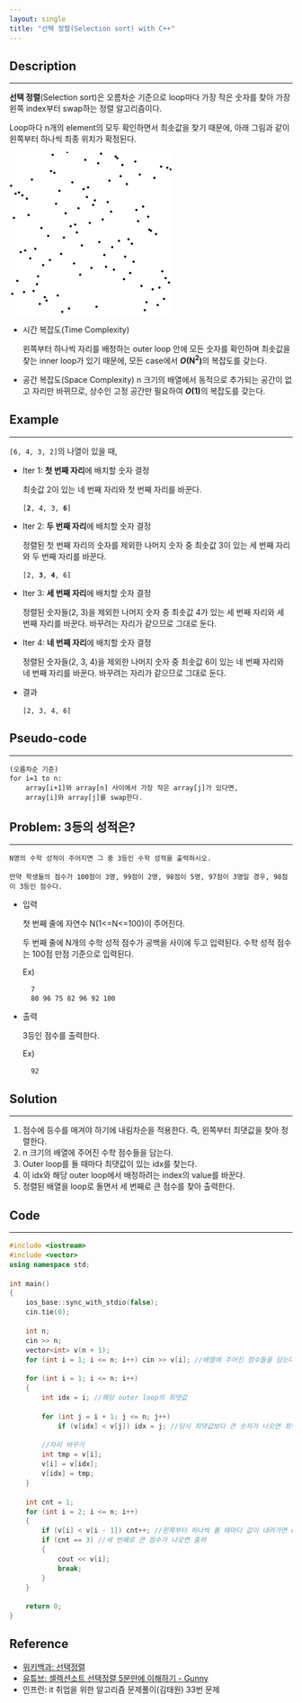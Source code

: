 ```yaml
---
layout: single
title: "선택 정렬(Selection sort) with C++"
---
```


## Description
---
**선택 정렬**(Selection sort)은 오름차순 기준으로 loop마다 가장 작은 숫자를 찾아 가장 왼쪽 index부터 swap하는 정렬 알고리즘이다.

Loop마다 n개의 element의 모두 확인하면서 최솟값을 찾기 때문에, 아래 그림과 같이 왼쪽부터 하나씩 최종 위치가 확정된다.

![selection-sort-animation](https://github.com/ITHwang/ITHwang.github.io/blob/master/_images/20210225-selection-sort-animation.gif?raw=true)

- 시간 복잡도(Time Complexity)

    왼쪽부터 하나씩 자리를 배정하는 outer loop 안에 모든 숫자를 확인하며 최솟값을 찾는 inner loop가 있기 때문에, 모든 case에서 <strong>*O*(N<sup>2</sup>)</strong>의 복잡도를 갖는다.

- 공간 복잡도(Space Complexity)
    n 크기의 배열에서 동적으로 추가되는 공간이 없고 자리만 바뀌므로, 상수인 고정 공간만 필요하여 <strong>*O*(1)</strong>의 복잡도를 갖는다.

## Example
---
`[6, 4, 3, 2]`의 나열이 있을 때,
- Iter 1: **첫 번째 자리**에 배치할 숫자 결정

    최솟값 2이 있는 네 번째 자리와 첫 번째 자리를 바꾼다.

    <code>[<strong>2</strong>, 4, 3, <strong>6</strong>]</code>

- Iter 2: **두 번째 자리**에 배치할 숫자 결정

    정렬된 첫 번째 자리의 숫자를 제외한 나머지 숫자 중 최솟값 3이 있는 세 번째 자리와 두 번째 자리를 바꾼다. 

    <code>[2, <strong>3</strong>, <strong>4</strong>, 6]</code>

- Iter 3: **세 번째 자리**에 배치할 숫자 결정

    정렬된 숫자들(2, 3)을 제외한 나머지 숫자 중 최솟값 4가 있는 세 번째 자리와 세 번째 자리를 바꾼다. 바꾸려는 자리가 같으므로 그대로 둔다.

- Iter 4: **네 번째 자리**에 배치할 숫자 결정

    정렬된 숫자들(2, 3, 4)을 제외한 나머지 숫자 중 최솟값 6이 있는 네 번째 자리와 네 번째 자리를 바꾼다. 바꾸려는 자리가 같으므로 그대로 둔다.

- 결과 

    `[2, 3, 4, 6]`


## Pseudo-code
---
```
(오름차순 기준)
for i=1 to n:
    array[i+1]와 array[n] 사이에서 가장 작은 array[j]가 있다면,
    array[i]와 array[j]를 swap한다.
```

## Problem: 3등의 성적은?
---
    N명의 수학 성적이 주어지면 그 중 3등인 수학 성적을 출력하시오.
    
    만약 학생들의 점수가 100점이 3명, 99점이 2명, 98점이 5명, 97점이 3명일 경우, 98점이 3등인 점수다.

- 입력

    첫 번째 줄에 자연수 N(1<=N<=100)이 주어진다.

    두 번째 줄에 N개의 수학 성적 점수가 공백을 사이에 두고 입력된다. 수학 성적 점수는 100점 만점 기준으로 입력된다.

    Ex)

        7
        80 96 75 82 96 92 100

- 출력

    3등인 점수를 출력한다.

    Ex)

        92

## Solution
---

1. 점수에 등수를 매겨야 하기에 내림차순을 적용한다. 즉, 왼쪽부터 최댓값을 찾아 정렬한다.
2. n 크기의 배열에 주어진 수학 점수들을 담는다.
3. Outer loop를 돌 때마다 최댓값이 있는 idx를 찾는다.
4. 이 idx와 해당 outer loop에서 배정하려는 index의 value를 바꾼다.
5. 정렬된 배열을 loop로 돌면서 세 번째로 큰 점수를 찾아 출력한다.

## Code
---

```cpp
#include <iostream>
#include <vector>
using namespace std;

int main()
{
	ios_base::sync_with_stdio(false);
	cin.tie(0);

	int n;
	cin >> n;
	vector<int> v(n + 1);
	for (int i = 1; i <= n; i++) cin >> v[i]; //배열에 주어진 점수들을 담는다.

	for (int i = 1; i <= n; i++)
	{
		int idx = i; //해당 outer loop의 최댓값

		for (int j = i + 1; j <= n; j++)
			if (v[idx] < v[j]) idx = j; //당시 최댓값보다 큰 숫자가 나오면 최댓값 갱신

        //자리 바꾸기
		int tmp = v[i];
		v[i] = v[idx];
		v[idx] = tmp;
	}

	int cnt = 1;
	for (int i = 2; i <= n; i++)
	{
		if (v[i] < v[i - 1]) cnt++; //왼쪽부터 하나씩 볼 때마다 값이 내려가면 count
		if (cnt == 3) //세 번째로 큰 점수가 나오면 출력
		{
			cout << v[i];
			break;
		}
	}

	return 0;
}
```

## Reference
- [위키백과: 선택정렬](https://ko.wikipedia.org/wiki/%EC%84%A0%ED%83%9D_%EC%A0%95%EB%A0%AC)
- [유튜브: 셀렉션소트 선택정렬 5분만에 이해하기 - Gunny](https://www.youtube.com/watch?v=jtxwQ7ChiII)
- 인프런: it 취업을 위한 알고리즘 문제풀이(김태원) 33번 문제